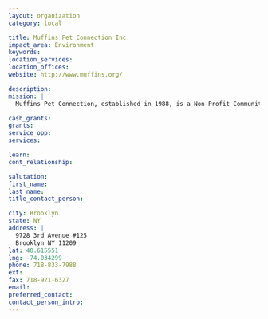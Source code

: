```yaml
---
layout: organization
category: local

title: Muffins Pet Connection Inc.
impact_area: Environment
keywords: 
location_services: 
location_offices: 
website: http://www.muffins.org/

description: 
mission: |
  Muffins Pet Connection, established in 1988, is a Non-Profit Community Animal Service Organization that we named after Muffin, a little stray dog who changed our lives forever. Muffins provides a Discount Spay/Neuter Certificate Program with 79 Participating Vets in NYC. Muffins has assisted pet owners and rescuers in finding homes for 7700 pets including thousands of cats, dogs, puppies, kittens. Homes have been found also for ferrets, guinea pigs, rabbits, turtles, hamsters, birds and iguanas. Many of these pets would have been in kill shelters or on the street. The pet owner or rescuer must be able to hold on to the pet until a home is found.

cash_grants: 
grants: 
service_opp: 
services: 

learn: 
cont_relationship: 

salutation: 
first_name: 
last_name: 
title_contact_person: 

city: Brooklyn
state: NY
address: |
  9728 3rd Avenue #125  
  Brooklyn NY 11209
lat: 40.615551
lng: -74.034299
phone: 718-833-7988
ext: 
fax: 718-921-6327
email: 
preferred_contact: 
contact_person_intro: 
---
```

